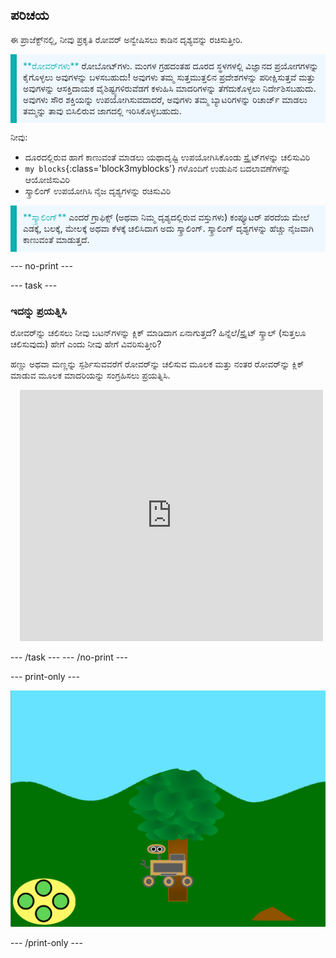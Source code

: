 ## ಪರಿಚಯ

ಈ ಪ್ರಾಜೆಕ್ಟ್‌ನಲ್ಲಿ, ನೀವು ಪ್ರಕೃತಿ ರೋವರ್‌ ಅನ್ವೇಷಿಸಲು ಕಾಡಿನ ದೃಶ್ಯವನ್ನು ರಚಿಸುತ್ತೀರಿ.

<p style="border-left: solid; border-width:10px; border-color: #0faeb0; background-color: aliceblue; padding: 10px;">
<span style="color: #0faeb0">**ರೋವರ್‌ಗಳು**</span> ರೋಬೋಟ್‌ಗಳು. ಮಂಗಳ ಗ್ರಹದಂತಹ ದೂರದ ಸ್ಥಳಗಳಲ್ಲಿ ವಿಜ್ಞಾನದ ಪ್ರಯೋಗಗಳನ್ನು ಕೈಗೊಳ್ಳಲು ಅವುಗಳನ್ನು ಬಳಸಬಹುದು!  ಅವುಗಳು ತಮ್ಮ ಸುತ್ತಮುತ್ತಲಿನ ಪ್ರದೇಶಗಳನ್ನು ಪರೀಕ್ಷಿಸುತ್ತವೆ ಮತ್ತು ಅವುಗಳನ್ನು ಆಸಕ್ತಿದಾಯಕ ವೈಶಿಷ್ಟ್ಯಗಳಿರುವೆಡಗೆ ಕಳುಹಿಸಿ ಮಾದರಿಗಳನ್ನು ತೆಗೆದುಕೊಳ್ಳಲು ನಿರ್ದೇಶಿಸಬಹುದು. ಅವುಗಳು ಸೌರ ಶಕ್ತಿಯನ್ನು ಉಪಯೋಗಿಸುವದಾದರೆ, ಅವುಗಳು ತಮ್ಮ ಬ್ಯಾಟರಿಗಳನ್ನು ರಿಚಾರ್ಜ್‌ ಮಾಡಲು ತಮ್ಮನ್ನು ತಾವು ಬಿಸಿಲಿರುವ ಜಾಗದಲ್ಲಿ ಇರಿಸಿಕೊಳ್ಳಬಹುದು.
</p>

ನೀವು:
+ ದೂರದಲ್ಲಿರುವ ಹಾಗೆ ಕಾಣುವಂತೆ ಮಾಡಲು ಯಥಾದೃಷ್ಟಿ ಉಪಯೋಗಿಸಿಕೊಂಡು ಸ್ಪ್ರೈಟ್‌ಗಳನ್ನು ಚಲಿಸುವಿರಿ
+ `my blocks`{:class='block3myblocks'} ಗಳೊಂದಿಗೆ ಉಡುಪಿನ ಬದಲಾವಣೆಗಳನ್ನು ಆಯೋಜಿಸುವಿರಿ
+ ಸ್ಕ್ರಾಲಿಂಗ್‌ ಉಪಯೋಗಿಸಿ ನೈಜ ದೃಶ್ಯಗಳನ್ನು ರಚಿಸುವಿರಿ


<p style="border-left: solid; border-width:10px; border-color: #0faeb0; background-color: aliceblue; padding: 10px;">
<span style="color: #0faeb0">**ಸ್ಕ್ರಾಲಿಂಗ್**</span> ಎಂದರೆ ಗ್ರಾಫಿಕ್ಸ್ (ಅಥವಾ ನಿಮ್ಮ ದೃಶ್ಯದಲ್ಲಿರುವ ವಸ್ತುಗಳು) ಕಂಪ್ಯೂಟರ್ ಪರದೆಯ ಮೇಲೆ ಎಡಕ್ಕೆ, ಬಲಕ್ಕೆ, ಮೇಲಕ್ಕೆ ಅಥವಾ ಕೆಳಕ್ಕೆ ಚಲಿಸಿದಾಗ ಅದು ಸ್ಕ್ರಾಲಿಂಗ್. ಸ್ಕ್ರಾಲಿಂಗ್‌ ದೃಶ್ಯಗಳನ್ನು ಹೆಚ್ಚು ನೈಜವಾಗಿ ಕಾಣುವಂತೆ ಮಾಡುತ್ತದೆ.
</p>

--- no-print ---

--- task ---

### ಇದನ್ನು ಪ್ರಯತ್ನಿಸಿ
<div style="display: flex; flex-wrap: wrap">
<div style="flex-basis: 175px; flex-grow: 1">  
ರೋವರ್‌ನ್ನು ಚಲಿಸಲು ನೀವು ಬಟನ್‌ಗಳನ್ನು ಕ್ಲಿಕ್ ಮಾಡಿದಾಗ ಏನಾಗುತ್ತದೆ? ಹಿನ್ನೆಲೆ/ಸ್ಪ್ರೈಟ್ ಸ್ಕ್ರಾಲ್ (ಸುತ್ತಲೂ ಚಲಿಸುವುದು) ಹೇಗೆ ಎಂದು ನೀವು ಹೇಗೆ ವಿವರಿಸುತ್ತೀರಿ?

ಹಣ್ಣು ಅಥವಾ ಮಣ್ಣನ್ನು ಸ್ಪರ್ಶಿಸುವವರೆಗೆ ರೋವರ್‌ನ್ನು ಚಲಿಸುವ ಮೂಲಕ ಮತ್ತು ನಂತರ ರೋವರ್‌ನ್ನು ಕ್ಲಿಕ್ ಮಾಡುವ ಮೂಲಕ ಮಾದರಿಯನ್ನು ಸಂಗ್ರಹಿಸಲು ಪ್ರಯತ್ನಿಸಿ.
</div>
<div class="scratch-preview" style="margin-left: 15px;">
  <iframe allowtransparency="true" width="485" height="402" src="https://scratch.mit.edu/projects/embed/551066826/?autostart=false" frameborder="0"></iframe>
</div>
</div>

--- /task ---
--- /no-print ---

--- print-only ---

![ಪೂರ್ಣಗೊಂಡ ಪ್ರಾಜೆಕ್ಟ್](images/showcase-static.png)

--- /print-only ---
